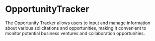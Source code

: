 # OpportunityTracker
The Opportunity Tracker allows users to input and manage information about various solicitations and opportunities, making it convenient to monitor potential business ventures and collaboration opportunities.
